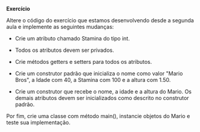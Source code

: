 <b>Exercício </b>

Altere o código do exercício que estamos desenvolvendo desde a segunda aula e implemente as seguintes mudanças:

- Crie um atributo chamado Stamina do tipo int.

- Todos os atributos devem ser privados.

- Crie métodos getters e setters para todos os atributos.

- Crie um construtor padrão que inicializa o nome como valor "Mario Bros", a Idade com 40, a Stamina com 100 e a altura com 1.50.

- Crie um construtor que recebe o nome, a idade e a altura do Mario. Os demais atributos devem ser inicializados como descrito no construtor padrão.

Por fim, crie uma classe com método main(), instancie objetos do Mario e teste sua implementação.